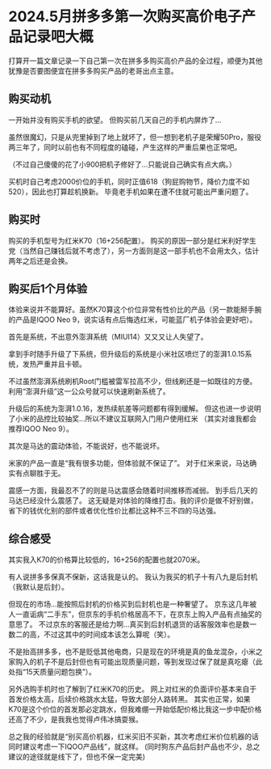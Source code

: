# 2024.5月拼多多第一次购买高价电子产品记录吧大概

打算开一篇文章记录一下自己第一次在拼多多购买高价产品的全过程，顺便为其他犹豫是否要图便宜在拼多多购买产品的老哥出点主意。

## 购买动机

一开始并没有购买手机的欲望。
但购买前几天自己的手机内屏炸了...

虽然很魔幻，只是从兜里掉到了地上就坏了，但一想到老机子是荣耀50Pro，服役两三年了，同时以前也有不同程度的磕碰，产生这样的严重后果也正常吧。

（不过自己傻傻的花了小900把机子修好了...只能说自己确实有点大病。）

买机时自己考虑2000价位的手机，同时正值618（狗屁购物节，降价力度不如520），因此也打算趁机换新。
毕竟老手机如果在遭不住就可能出严重问题了。

## 购买时

购买的手机型号为红米K70（16+256配置）。
购买的原因一部分是红米利好学生党（当然自己赚钱后就不考虑了），另一方面则是这一部手机也不会用太久，估计两年之后还是会换。

## 购买后1个月体验

体验来说并不能算好。虽然K70算这个价位非常有性价比的产品（另一款能掰手腕的产品是IQOO Neo 9，说实话有点后悔选红米，可能蓝厂机子体验会更好吧）。

首先是系统，不出意外澎湃系统（MIUI14）又又又让人失望了。

拿到手时随手升级了下系统，但升级后的系统是小米社区喷烂了的澎湃1.0.15系统，发热严重并且卡顿。

不过虽然澎湃系统刷机Root门槛被雷军拉高不少，但线刷还是一如既往的方便。
利用“澎湃升级”这一公众号就可以快速刷新系统了。

升级后的系统为澎湃1.0.16，发热续航差等问题都有得到缓解。
但这也进一步说明了小米的品控比较抽奖...所以不建议互联网入门用户使用红米
（其实对谁我都会推荐IQOO Neo 9）。

其次是马达的震动体验，不能说好，也不能说坏。

米家的产品一直是“我有很多功能，但体验就不保证了”。
对于红米来说，马达确实有点聊胜于无。

震感一方面，我最忍不了的则是马达震感会随着时间推移而减弱。
到手后几天的马达已经没什么震感了。
这无疑是对体验的降维打击。我的评价是做不好别做，省下的钱优化别的部件或者优化性价比都比这种不三不四的马达强。

## 综合感受

其实我入K70的价格算比较低的，16+256的配置也就2070米。

有人说拼多多保真不保新，这话我是认的。
我认为我买的机子十有八九是后封机（我默认是后封）。

但现在的市场...能按照后封机的价格买到后封机也是一种奢望了。
京东这几年被人一直诟病“二手东”，但京东的手机价格居高不下，在京东上购入产品有点抽奖的意思了。
不过京东的客服还是给力啊...真买到后封机退货的话客服效率也是数一数二的高，不过这其中的时间成本该怎么算呢（笑）。

不是抬高拼多多，也不是贬低其他电商，只是现在的环境是真的鱼龙混杂，小米之家购入的机子不是后封但也有可能出现质量问题，等到发现过保了就是真吃瘪（此处指“15天质量问题包换”）。

另外选购手机时也了解到了红米K70的历史。
网上对红米的负面评价基本来自于首发价格太高，后续价格跳水太猛，导致大部分人路转黑。
其实也正常，如果K70是这个价位的首发那必定跳水，但我难绷一开始低配价格比我这一步中配价格还高了不少，是我我也觉得卢伟冰搞耍猴。

总之我的经验就是“别买高价机器，红米买旧不买新，其次考虑红米价位机器的话同时建议考虑一下IQOO产品线”，就这样。
(同时狗东产品后封产品也不少，总之建议的途径就是线下了，但也不保一定完美)
